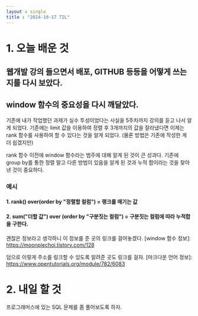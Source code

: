 ```yaml
---
layout : single
title : "2024-10-17 TIL"
---
```


# 1. 오늘 배운 것
##  웹개발 강의 들으면서 배포, GITHUB 등등을 어떻게 쓰는지를 다시 보았다.


## window 함수의 중요성을 다시 깨달았다.
기존에 내가 작업했던 과제가 실수 투성이었다는 사실을 5주차까지 강의를 듣고 나서 알게 되었다.
기존에는 limit 값을 이용하여 정렬 후 3개까지의 값을 잘라냈다면
이제는 rank 함수를 사용하여 할 수 있다는 것을 알게 되었다.
(물론 방법은 기존에 작성한 게 더 쉽겠지만)

rank 함수 이전에 window 함수라는 범주에 대해 알게 된 것이 큰 성과다.
기존에 group by를 통한 정렬 말고 다른 방법이 있음을 알게 된 것과 누적 합이라는 것을 찾아낸 것이 중요하다.

### 예시
#### 1. rank() over(order by "정렬할 컬럼") = 랭크를 매기는 값
#### 2. sum("더할 값") over (order by "구분짓는 컬럼") = 구분짓는 컬럼에 따라 누적합을 구한다.

괜찮은 정보라고 생각하니 이 정보를 준 곳의 링크를 걸어놓겠다.
[window 함수 정보]: <https://moonpiechoi.tistory.com/128>

덤으로 이렇게 주소를 링크할 수 있도록 알려준 곳도 링크를 걸자.
[마크다운 언어 정보]: <https://www.opentutorials.org/module/782/6083>


# 2. 내일 할 것
프로그래머스에 있는 SQL 문제를 좀 풀어보도록 하자.